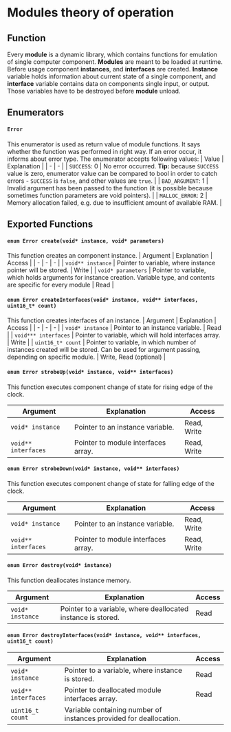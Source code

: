 # Modules theory of operation

##  Function

Every **module** is a dynamic library, which contains functions for emulation of single computer component. **Modules** are meant to be loaded at runtime. Before usage component **instances**, and **interfaces** are created. **Instance** variable holds information about current state of a single component, and **interface** variable contains data on components single input, or output. Those variables have to be destroyed before **module** unload.


## Enumerators

#### **`Error`**

This enumerator is used as return value of module functions. It says whether the function was performed in right way. If an error occur, it informs about error type. The enumerator accepts following values:
| Value | Explanation |
| - | - |
| `SUCCESS`:&nbsp;0 | No error occurred. **Tip:** because `SUCCESS` value is zero, enumerator value can be compared to bool in order to catch errors - `SUCCESS` is `false`, and other values are `true`. |
| `BAD_ARGUMENT`:&nbsp;1 | Invalid argument has been passed to the function (it is possible because sometimes function parameters are void pointers). |
| `MALLOC_ERROR`:&nbsp;2 | Memory allocation failed, e.g. due to insufficient amount of available RAM. |


## Exported Functions

#### **`enum Error create(void* instance, void* parameters)`**

This function creates an component instance.
| Argument | Explanation | Access |
| - | - | - |
| `void** instance` | Pointer to variable, where instance pointer will be stored. | Write |
| `void* parameters` | Pointer to variable, which holds arguments for instance creation. Variable type, and contents are specific for every module | Read |

#### **`enum Error createInterfaces(void* instance, void** interfaces, uint16_t* count)`**

This function creates interfaces of an instance.
| Argument | Explanation | Access |
| - | - | - |
| `void* instance` | Pointer to an instance variable. | Read |
| `void*** interfaces` | Pointer to variable, which will hold interfaces array. | Write |
| `uint16_t* count` | Pointer to variable, in which number of instances created will be stored. Can be used for argument passing, depending on specific module. | Write, Read (optional) |

#### **`enum Error strobeUp(void* instance, void** interfaces)`**

This function executes component change of state for rising edge of the clock.

| Argument | Explanation | Access |
| - | - | - |
| `void* instance` | Pointer to an instance variable. | Read, Write |
| `void** interfaces` | Pointer to module interfaces array. | Read, Write |

#### **`enum Error strobeDown(void* instance, void** interfaces)`**

This function executes component change of state for falling edge of the clock.

| Argument | Explanation | Access |
| - | - | - |
| `void* instance` | Pointer to an instance variable. | Read, Write |
| `void** interfaces` | Pointer to module interfaces array. | Read, Write |

#### **`enum Error destroy(void* instance)`**

This function deallocates instance memory.

| Argument | Explanation | Access |
| - | - | - |
| `void* instance` | Pointer to a variable, where deallocated instance is stored. | Read |

#### **`enum Error destroyInterfaces(void* instance, void** interfaces, uint16_t count)`**

| Argument | Explanation | Access |
| - | - | - |
| `void* instance` | Pointer to a variable, where instance is stored. | Read |
| `void** interfaces` | Pointer to deallocated module interfaces array. | Read |
| `uint16_t count` | Variable containing number of instances provided for deallocation. |
